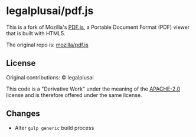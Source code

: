 # legalplusai/pdf.js

This is a fork of Mozilla's [PDF.js](https://mozilla.github.io/pdf.js/), a Portable Document Format (PDF) viewer that is built with HTML5.

The original repo is: [mozilla/pdf.js](github.com/mozilla/pdf.js)

## License

Original contributions: &copy; legalplusai

This code is a "Derivative Work" under the meaning of the [APACHE-2.0](http://www.apache.org/licenses/LICENSE-2.0) license and is therefore offered under the same license.

## Changes

* Alter `gulp generic` build process